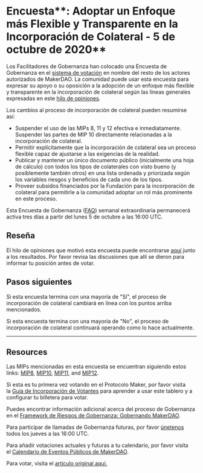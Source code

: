 # Encuesta**: Adoptar un Enfoque más Flexible y Transparente en la Incorporación de Colateral - 5 de octubre de 2020**

Los Facilitadores de Gobernanza han colocado una Encuesta de Gobernanza en el [sistema de votación](https://vote.makerdao.com/polling) en nombre del resto de los actores autorizados de MakerDAO. La comunidad puede usar esta encuesta para expresar su apoyo o su oposición a la adopción de un enfoque más flexible y transparente en la incorporación de colateral según las líneas generales expresadas en este [hilo de opiniones](https://forum.makerdao.com/t/signal-request-should-we-take-a-more-flexible-and-transparent-approach-to-onboarding-collateral/4380).

Los cambios al proceso de incorporación de colateral pueden resumirse así:

- Suspender el uso de las MIPs 8, 11 y 12 efectiva e inmediatamente. Suspender las partes de MIP 10 directamente relacionadas a la incorporación de colateral.
- Permitir explícitamente que la incorporación de colateral sea un proceso flexible capaz de ajustarse a las exigencias de la realidad.
- Publicar y mantener un único documento público (inicialmente una hoja de cálculo) con todos los tipos de colaterales con visto bueno (y posiblemente también otros) en una lista ordenada y priorizada según los variables riesgos y beneficios de cada uno de los tipos.
- Proveer subsidos financiados por la Fundación para la incorporación de colateral para permitirle a la comunidad adoptar un rol más prominente en este proceso.

Esta Encuesta de Gobernanza ([FAQ](https://community-development.makerdao.com/governance/governance#is-there-more-than-one-type-of-vote)) semanal extraordinaria permanecerá activa tres días a partir del lunes 5 de octubre a las 16:00 UTC.

## **Reseña**

El hilo de opiniones que motivó esta encuesta puede encontrarse [aquí](https://forum.makerdao.com/t/signal-request-should-we-take-a-more-flexible-and-transparent-approach-to-onboarding-collateral/4380) junto a los resultados. Por favor revisa las discusiones que allí se dieron para informar tu posición antes de votar.

## Pasos siguientes

Si esta encuesta termina con una mayoría de "Sí", el proceso de incorporación de colateral cambiará en línea con los puntos arriba mencionados.

Si esta encuesta termina con una mayoría de "No", el proceso de incorporación de colateral continuará operando como lo hace actualmente.

---

## **Resources**

Las MIPs mencionadas en esta encuesta se encuentran siguiendo estos links: [MIP8](https://github.com/makerdao/mips/blob/Accepted/MIP8/mip8.md), [MIP10](https://github.com/makerdao/mips/tree/Accepted/MIP10), [MIP11](https://github.com/makerdao/mips/blob/Accepted/MIP11/mip11.md), and [MIP12](https://github.com/makerdao/mips/blob/Accepted/MIP12/mip12.md).

Si esta es tu primera vez votando en el Protocolo Maker, por favor visita la [Guía de Incorporación de Votantes](https://community-development.makerdao.com/onboarding/voter-onboarding) para aprender a usar este tablero y a configurar tu billetera para votar.

Puedes encontrar información adicional acerca del proceso de Gobernanza en el [Framework de Riesgos de Gobernanza: Gobernando MakerDAO](https://community-development.makerdao.com/governance/governance-risk-framework).

Para participar de llamadas de Gobernanza futuras, por favor [únetenos](https://community-development.makerdao.com/governance/governance-and-risk-meetings) todos los jueves a las 16:00 UTC.

Para añadir votaciones actuales y futuras a tu calendario, por favor visita el [Calendario de Eventos Públicos de MakerDAO](https://calendar.google.com/calendar/embed?src=makerdao.com_3efhm2ghipksegl009ktniomdk%40group.calendar.google.com&ctz=America%2FLos_Angeles).

Para votar, visita el [artículo original aquí.](https://github.com/makerdao/community/blob/236a7203c8fc1519a17f716f8a579a2461d5bbec/governance/polls/Proposal%20-%20Flexible%20and%20Transparent%20Collateral%20Onboarding%20-%20October%205%2C%202020.md)
